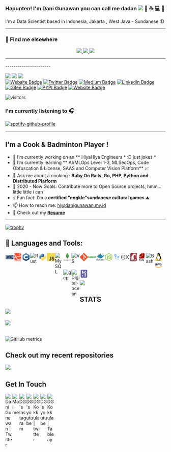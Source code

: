 ### Hapunten! I'm Dani Gunawan you can call me dadan <img src="https://raw.githubusercontent.com/MartinHeinz/MartinHeinz/master/wave.gif" width="25px"> :robot: :coffee: :computer: :tada:

I'm a Data Scientist based in Indonesia, Jakarta , West Java - Sundanese :D

<hr>

### 📢 Find me elsewhere

<p align="center">
  <a href="https://discord.com/">
    <img src="https://badges.aleen42.com/src/discord.svg">
  </a>
  <a href="https://slack.com/">
    <img src="https://badges.aleen42.com/src/slack.svg">
  </a>
  <a href="https://store.steampowered.com/">
    <img src="https://badges.aleen42.com/src/steam.svg">
  </a>  
</p>
<hr>
----------------------

![](https://img.shields.io/badge/Engineering%20-Telco%20-blue)  ![](https://img.shields.io/badge/Studying%20-ML/AI%20SecOps%20-brightgreen) ![](https://img.shields.io/badge/Love-Innovation|Creation|Improvisation|Exploration-yellow)    
[![Website Badge](https://img.shields.io/badge/-danigunawan.github.io-4E69C8?style=flat-square&labelColor=4E69C8&logo=Firefox&link=https://danigunawan.github.io)](http://danigunawan.github.io) 
[![Twitter Badge](https://img.shields.io/badge/-@danigunawan-00acee?style=flat-square&labelColor=00acee&logo=twitter&logoColor=white&link=https://#)](https://#) 
[![Medium Badge](https://img.shields.io/badge/-@danigunawan-14c767?style=flat-square&labelColor=14c767&logo=Medium&link=https://medium.com/@danigunawan)](https://medium.com/@danigunawan) 
[![LinkedIn Badge](https://img.shields.io/badge/-@danigunawan-0e76a8?style=flat-square&labelColor=0e76a8&logo=Gitee&link=https://www.linkedin.com/in/dani-gunawan/)](https://www.linkedin.com/in/dani-gunawan/)
[![Gitee Badge](https://img.shields.io/badge/-@Gitee-red?style=flat-square&labelColor=orange&logo=github&link=https://gitee.com/danigunawan/)](https://gitee.com/danigunawan/)
[![PYPI Badge](https://img.shields.io/badge/-@pypi-blue?style=flat-square&labelColor=yellow&logo=python&link=https://pypi.org/user/danigunawan/)](https://pypi.org/user/danigunawan/)
[![Website Badge](https://img.shields.io/badge/-@dev.to-3e61a2?style=flat-square&labelColor=233659&logo=Firefox&link=https://danigunawan.github.io)](http://dev.to/danigunawan) 

![visitors](https://visitor-badge.laobi.icu/badge?page_id=danigunawan.profile.id)

### I'm currently listening to 🎧

[![spotify-github-profile](https://spotify-github-profile.vercel.app/api/view?uid=9qoi52ssv36ip8zy92yal0lfk&cover_image=true&theme=default&show_offline=true&background_color=121212&bar_color_cover=false)](https://spotify-github-profile.vercel.app/api/view?uid=9qoi52ssv36ip8zy92yal0lfk&redirect=true)

----------
## I'm a Cook & Badminton Player !
- 🔭 I’m currently working on an ** HiyaHiya Engineers * :D just jokes *
- 🌱 I’m currently learning ** AI/MLOps Level 1-3, MLSecOps, Code Obfuscation & License, SAAS and Computer Vision Platform** 📈
- 💬 Ask me about a cooking : **Ruby On Rails, Go, PHP, Python and Distributed Platform**
- 🥅 2020 - Now Goals: Contribute more to Open Source projects, hmm... little little i can
- ⚡ Fun fact: I'm a **certified "engkle"sundanese cultural games** ⛰️
- 📫 How to reach me: hi@danigunawan.my.id
- 📝 Check out my **[Resume](https://danigunawan.github.io/about/)**

----------

[![trophy](https://github-profile-trophy.vercel.app/?username=danigunawan&theme=onedark)](https://github.com/ryo-ma/github-profile-trophy)


## 🚀 Languages and Tools:

<img align="left" alt="Laravel" width="26px" src="https://raw.githubusercontent.com/devicons/devicon/master/icons/php/php-original.svg"/>
<img align="left" alt="Laravel" width="26px" src="https://raw.githubusercontent.com/devicons/devicon/master/icons/laravel/laravel-plain-wordmark.svg"/>
<img align="left" alt="CPP" width="26px" src="https://raw.githubusercontent.com/github/explore/80688e429a7d4ef2fca1e82350fe8e3517d3494d/topics/cpp/cpp.png" />
<img align="left" alt="Rust" width="26px" style="background-color: white" src="https://cdn.jsdelivr.net/gh/devicons/devicon/icons/rust/rust-plain.svg" />
<img align="left" alt="Python" width="26px" src="https://raw.githubusercontent.com/devicons/devicon/master/icons/python/python-original.svg" />
<img align="left" alt="JavaScript" width="26px" src="https://raw.githubusercontent.com/devicons/devicon/master/icons/javascript/javascript-original.svg" />
<img align="left" alt="MySQL" width="26px" src="https://www.mysql.com/common/logos/logo-mysql-170x115.png" />
<img align="left" alt="MongoDB" width="26px" src="https://raw.githubusercontent.com/devicons/devicon/master/icons/mongodb/mongodb-original-wordmark.svg" />
<img align="left" alt="VS" width="26px" src="https://upload.wikimedia.org/wikipedia/commons/thumb/9/9a/Visual_Studio_Code_1.35_icon.svg/240px-Visual_Studio_Code_1.35_icon.svg.png" />
<img align="left" alt="Git" width="26px" src="https://raw.githubusercontent.com/devicons/devicon/master/icons/git/git-original.svg"/>
<img align="left" alt="NGINX" width="26px" src="https://raw.githubusercontent.com/devicons/devicon/master/icons/nginx/nginx-original.svg"/>
<img align="left" alt="Docker" width="26px" src="https://raw.githubusercontent.com/devicons/devicon/master/icons/docker/docker-original-wordmark.svg" />
<img align="left" alt="NodeJS" width="26px" src="https://raw.githubusercontent.com/devicons/devicon/master/icons/nodejs/nodejs-original.svg" />
<img align="left" alt="Actions" width="26px" src="https://raw.githubusercontent.com/github/explore/2c7e603b797535e5ad8b4beb575ab3b7354666e1/topics/actions/actions.png" />
<img align="left" alt="ExpressJS" width="26px" src="https://raw.githubusercontent.com/devicons/devicon/master/icons/express/express-original.svg"/>
<img align="left" alt="RubyOnRails" width="26px" src="https://raw.githubusercontent.com/devicons/devicon/master/icons/rails/rails-original-wordmark.svg"/>
<img align="left" alt="Ruby" width="26px" src="https://raw.githubusercontent.com/devicons/devicon/master/icons/ruby/ruby-original-wordmark.svg"/>
<img align="left" alt="Bash" width="26px" src="https://upload.wikimedia.org/wikipedia/commons/thumb/4/4b/Bash_Logo_Colored.svg/240px-Bash_Logo_Colored.svg.png" />
<img align="left" alt="Linux" width="26px" src="https://raw.githubusercontent.com/devicons/devicon/master/icons/linux/linux-original.svg" />
<img align="left" alt="AWS" width="26px" src="https://raw.githubusercontent.com/github/explore/80688e429a7d4ef2fca1e82350fe8e3517d3494d/topics/aws/aws.png" />
<img align="left" alt="gcp" width="26px" src="https://parshnt.github.io/assets/icons/gcp.png" />
<img align="left" alt="Digital-ocean" width="26px" src="https://upload.wikimedia.org/wikipedia/commons/thumb/f/ff/DigitalOcean_logo.svg/240px-DigitalOcean_logo.svg.png" />
<img align="left" alt="Heroku" width="26px" src="https://raw.githubusercontent.com/devicons/devicon/master/icons/heroku/heroku-plain.svg" />
<br>
<br>
<br>
<br>
<br>
<a href="https://github.com/danigunawan">
  <img src="https://github-readme-stats.vercel.app/api/top-langs/?username=danigunawan&layout=compact&show_icons=true&theme=dark" />
</a>

## STATS
<a href="https://github.com/danigunawan">
  <img src="https://github-readme-stats.vercel.app/api?username=danigunawan&hide=prs&layout=compact&show_icons=true&theme=dark" />
</a>
<br>
<br>
<a href="https://github.com/danigunawan">
    <img src="https://github-readme-streak-stats.herokuapp.com/?user=danigunawan&theme=dark" />
</a>

<br>
<br>

![GitHub metrics](https://metrics.lecoq.io/danigunawan)  

<h2> Check out my recent repositories</h2>
<a href="https://github.com/danigunawan/dgo-cms">
  <img src="https://github-readme-stats.vercel.app/api/pin/?username=danigunawan&repo=dgo-cms&layout=compact&show_icons=true&theme=dark" />
</a>

## Get In Touch

<a href="#" target="_blank">
  <img align="left" alt="Dani Gunawan | Twitter" width="22px" src="https://cdn.jsdelivr.net/npm/simple-icons@v3/icons/linkedin.svg" />
</a>
<a href="mailto:hi@danigunawan.my.id" target="_blank">
  <img align="left" alt="Mail me" width="22px" src="https://cdn.jsdelivr.net/npm/simple-icons@v3/icons/gmail.svg" />
</a>
<a href="#" target="_blank">
  <img align="left" alt="DG's Instagram" width="22px" src="https://cdn.jsdelivr.net/npm/simple-icons@v3/icons/instagram.svg" />
</a>
<a href="#" target="_blank">
  <img align="left" alt="DG's youtube" width="22px" src="https://cdn.jsdelivr.net/npm/simple-icons@v3/icons/youtube.svg" />
</a>
<a href="#" target="_blank">
  <img align="left" alt="DG Kokkula | twitter" width="22px" src="https://cdn.jsdelivr.net/npm/simple-icons@v3/icons/twitter.svg" />
</a>
<a href="#" target="_blank">
  <img align="left" alt="DG's youtube" width="22px" src="https://cdn.jsdelivr.net/npm/simple-icons@v3/icons/kaggle.svg" />
</a>
<a href="#" target="_blank">
  <img align="left" alt="DG Kokkula | Tableay" width="22px" src="https://cdn.jsdelivr.net/npm/simple-icons@v3/icons/tableau.svg" />
</a>
<br>
